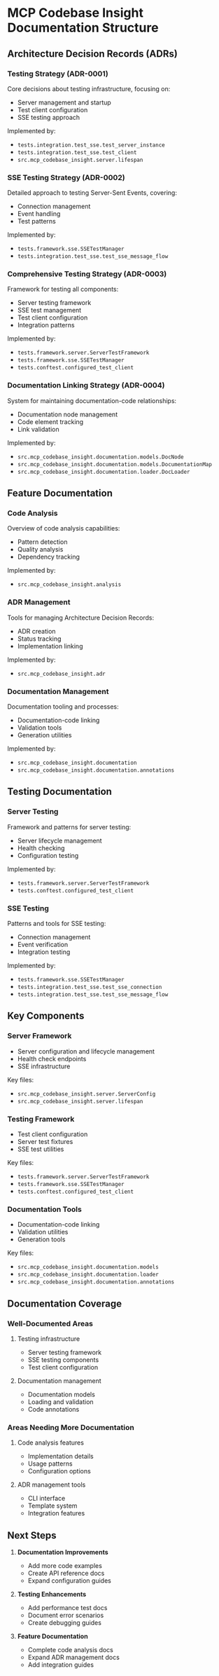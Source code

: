 # MCP Codebase Insight Documentation Structure

## Architecture Decision Records (ADRs)

### Testing Strategy (ADR-0001)
Core decisions about testing infrastructure, focusing on:
- Server management and startup
- Test client configuration
- SSE testing approach

Implemented by:
- `tests.integration.test_sse.test_server_instance`
- `tests.integration.test_sse.test_client`
- `src.mcp_codebase_insight.server.lifespan`

### SSE Testing Strategy (ADR-0002)
Detailed approach to testing Server-Sent Events, covering:
- Connection management
- Event handling
- Test patterns

Implemented by:
- `tests.framework.sse.SSETestManager`
- `tests.integration.test_sse.test_sse_message_flow`

### Comprehensive Testing Strategy (ADR-0003)
Framework for testing all components:
- Server testing framework
- SSE test management
- Test client configuration
- Integration patterns

Implemented by:
- `tests.framework.server.ServerTestFramework`
- `tests.framework.sse.SSETestManager`
- `tests.conftest.configured_test_client`

### Documentation Linking Strategy (ADR-0004)
System for maintaining documentation-code relationships:
- Documentation node management
- Code element tracking
- Link validation

Implemented by:
- `src.mcp_codebase_insight.documentation.models.DocNode`
- `src.mcp_codebase_insight.documentation.models.DocumentationMap`
- `src.mcp_codebase_insight.documentation.loader.DocLoader`

## Feature Documentation

### Code Analysis
Overview of code analysis capabilities:
- Pattern detection
- Quality analysis
- Dependency tracking

Implemented by:
- `src.mcp_codebase_insight.analysis`

### ADR Management
Tools for managing Architecture Decision Records:
- ADR creation
- Status tracking
- Implementation linking

Implemented by:
- `src.mcp_codebase_insight.adr`

### Documentation Management
Documentation tooling and processes:
- Documentation-code linking
- Validation tools
- Generation utilities

Implemented by:
- `src.mcp_codebase_insight.documentation`
- `src.mcp_codebase_insight.documentation.annotations`

## Testing Documentation

### Server Testing
Framework and patterns for server testing:
- Server lifecycle management
- Health checking
- Configuration testing

Implemented by:
- `tests.framework.server.ServerTestFramework`
- `tests.conftest.configured_test_client`

### SSE Testing
Patterns and tools for SSE testing:
- Connection management
- Event verification
- Integration testing

Implemented by:
- `tests.framework.sse.SSETestManager`
- `tests.integration.test_sse.test_sse_connection`
- `tests.integration.test_sse.test_sse_message_flow`

## Key Components

### Server Framework
- Server configuration and lifecycle management
- Health check endpoints
- SSE infrastructure

Key files:
- `src.mcp_codebase_insight.server.ServerConfig`
- `src.mcp_codebase_insight.server.lifespan`

### Testing Framework
- Test client configuration
- Server test fixtures
- SSE test utilities

Key files:
- `tests.framework.server.ServerTestFramework`
- `tests.framework.sse.SSETestManager`
- `tests.conftest.configured_test_client`

### Documentation Tools
- Documentation-code linking
- Validation utilities
- Generation tools

Key files:
- `src.mcp_codebase_insight.documentation.models`
- `src.mcp_codebase_insight.documentation.loader`
- `src.mcp_codebase_insight.documentation.annotations`

## Documentation Coverage

### Well-Documented Areas
1. Testing infrastructure
   - Server testing framework
   - SSE testing components
   - Test client configuration

2. Documentation management
   - Documentation models
   - Loading and validation
   - Code annotations

### Areas Needing More Documentation
1. Code analysis features
   - Implementation details
   - Usage patterns
   - Configuration options

2. ADR management tools
   - CLI interface
   - Template system
   - Integration features

## Next Steps

1. **Documentation Improvements**
   - Add more code examples
   - Create API reference docs
   - Expand configuration guides

2. **Testing Enhancements**
   - Add performance test docs
   - Document error scenarios
   - Create debugging guides

3. **Feature Documentation**
   - Complete code analysis docs
   - Expand ADR management docs
   - Add integration guides 